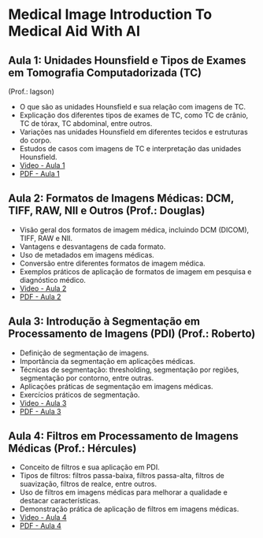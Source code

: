 # Medical Image Introduction To Medical Aid With AI

## Aula 1: Unidades Hounsfield e Tipos de Exames em Tomografia Computadorizada (TC)
(Prof.: Iagson)
- O que são as unidades Hounsfield e sua relação com imagens de TC.
- Explicação dos diferentes tipos de exames de TC, como TC de crânio, TC de tórax, TC abdominal, entre outros.
- Variações nas unidades Hounsfield em diferentes tecidos e estruturas do corpo.
- Estudos de casos com imagens de TC e interpretação das unidades Hounsfield.
- [Video - Aula 1](https://youtu.be/7XXoGUg4yYM)
- [PDF - Aula 1](https://github.com/reboucasfilhopedropedrosa/MedicalImageIntroductionToMedicalAidWithAI/blob/046d2d7d7f89e8aa7503846a8002416b979ba350/Aula%201%20Unidades%20Hounsfield%20e%20Tipos%20de%20Exames%20em%20TC.pdf)

## Aula 2: Formatos de Imagens Médicas: DCM, TIFF, RAW, NII e Outros (Prof.: Douglas)
- Visão geral dos formatos de imagem médica, incluindo DCM (DICOM), TIFF, RAW e NII.
- Vantagens e desvantagens de cada formato.
- Uso de metadados em imagens médicas.
- Conversão entre diferentes formatos de imagem médica.
- Exemplos práticos de aplicação de formatos de imagem em pesquisa e diagnóstico médico.
- [Video - Aula 2](https://youtu.be/LagS27ozOuY)
- [PDF - Aula 2](https://github.com/reboucasfilhopedropedrosa/MedicalImageIntroductionToMedicalAidWithAI/blob/046d2d7d7f89e8aa7503846a8002416b979ba350/Aula%202%20Formato%20de%20Imagens%20Me%CC%81dicas.pdf)

## Aula 3: Introdução à Segmentação em Processamento de Imagens (PDI) (Prof.: Roberto)
- Definição de segmentação de imagens.
- Importância da segmentação em aplicações médicas.
- Técnicas de segmentação: thresholding, segmentação por regiões, segmentação por contorno, entre outras.
- Aplicações práticas de segmentação em imagens médicas.
- Exercícios práticos de segmentação.
- [Video - Aula 3](https://youtu.be/UBzjySk7CFo)
- [PDF - Aula 3](https://github.com/reboucasfilhopedropedrosa/MedicalImageIntroductionToMedicalAidWithAI/blob/046d2d7d7f89e8aa7503846a8002416b979ba350/Aula%203%20-%20Introduc%CC%A7a%CC%83o%20a%CC%80%20Segmentac%CC%A7a%CC%83o%20em%20Imagens%20Me%CC%81dicas.pdf)

## Aula 4: Filtros em Processamento de Imagens Médicas (Prof.: Hércules)
- Conceito de filtros e sua aplicação em PDI.
- Tipos de filtros: filtros passa-baixa, filtros passa-alta, filtros de suavização, filtros de realce, entre outros.
- Uso de filtros em imagens médicas para melhorar a qualidade e destacar características.
- Demonstração prática de aplicação de filtros em imagens médicas.
- [Video - Aula 4](https://youtu.be/pQfArqJlVDw)
- [PDF - Aula 4](https://github.com/reboucasfilhopedropedrosa/MedicalImageIntroductionToMedicalAidWithAI/blob/046d2d7d7f89e8aa7503846a8002416b979ba350/Aula%204%20%20Filtros%20em%20Processamento%20de%20Imagens%20Me%CC%81dicas.pdf)
